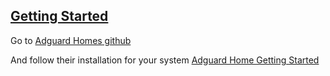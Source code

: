 ## <a href="#getting-started" id="getting-started" name="getting-started">Getting Started</a>

Go to <a href="https://github.com/AdguardTeam/AdGuardHome" target="_blank">Adguard Homes github</a>

And follow their installation for your system <a href="https://github.com/AdguardTeam/AdGuardHome/wiki/Getting-Started" target="_blank">Adguard Home Getting Started</a>
